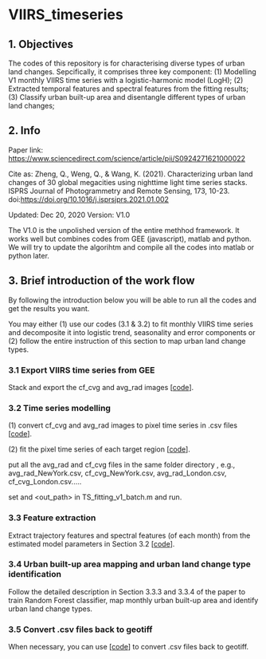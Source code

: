 # VIIRS_timeseries

## 1. Objectives

The codes of this repository is for characterising diverse types of urban land changes. Sepcifically, it comprises three key component:
(1) Modelling V1 monthly VIIRS time series with a logistic-harmonic model (LogH);
(2) Extracted temporal features and spectral features from the fitting results;
(3) Classify urban built-up area and disentangle different types of urban land changes;


## 2. Info
Paper link: https://www.sciencedirect.com/science/article/pii/S0924271621000022

Cite as: Zheng, Q., Weng, Q., & Wang, K. (2021). Characterizing urban land changes of 30 global megacities using nighttime light time series stacks. ISPRS Journal of Photogrammetry and Remote Sensing, 173, 10-23. doi:https://doi.org/10.1016/j.isprsjprs.2021.01.002

Updated: Dec 20, 2020
Version: V1.0

The V1.0 is the unpolished version of the entire methhod framework. It works well but combines codes from GEE (javascript), matlab and python. We will try to update the algorihtm and compile all the codes into matlab or python later.




## 3. Brief introduction of the work flow

By following the introduction below you will be able to run all the codes and get the results you want.

You may either (1) use our codes (3.1 & 3.2) to fit monthly VIIRS time series and decomposite it into logistic trend, seasonality and error components or (2) follow the entire instruction of this section to map urban land change types.


### 3.1 Export VIIRS time series from GEE

Stack and export the cf_cvg and avg_rad images [[code](https://github.com/qmzheng09work/VIIRS_timeseries/blob/main/VIIRS%20time%20series%20output.js)].


### 3.2 Time series modelling

(1) convert cf_cvg and avg_rad images to pixel time series in .csv files [[code](https://github.com/qmzheng09work/VIIRS_timeseries/blob/main/Time%20Series%20fitting/Image_to_time_series.py)].

(2) fit the pixel time series of each target region [[code](https://github.com/qmzheng09work/VIIRS_timeseries/tree/main/Time%20Series%20fitting/fitting)].
    
   put all the avg_rad and cf_cvg files in the same folder directory <path>, e.g., avg_rad_NewYork.csv, cf_cvg_NewYork.csv, avg_rad_London.csv, cf_cvg_London.csv.....
    
   set <path> and <out_path> in TS_fitting_v1_batch.m and run.


### 3.3 Feature extraction

Extract trajectory features and spectral features (of each month) from the estimated model parameters in Section 3.2 [[code](https://github.com/qmzheng09work/VIIRS_timeseries/blob/main/Time%20Series%20fitting/feature_extraction.py)].


### 3.4 Urban built-up area mapping and urban land change type identification

Follow the detailed description in Section 3.3.3 and 3.3.4 of the paper to train Random Forest classifier, map monthly urban built-up area and identify urban land change types.

### 3.5 Convert .csv files back to geotiff

When necessary, you can use [[code](https://github.com/qmzheng09work/VIIRS_timeseries/blob/main/Time%20Series%20fitting/csv_to_geotiff.m)] to convert .csv files back to geotiff. 
